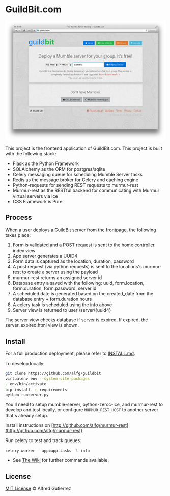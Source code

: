 # GuildBit.com

![Guildbit.com](/app/static/img/screenshots/howitworks_home.png)

This project is the frontend application of GuildBit.com. This project is built with the following stack:

* Flask as the Python Framework
* SQLAlchemy as the ORM for postgres/sqlite
* Celery messaging queue for scheduling Mumble Server tasks
* Redis as the message broker for Celery and caching engine
* Python-requests for sending REST requests to murmur-rest
* Murmur-rest as the RESTful backend for communicating with Murmur virtual servers via Ice
* CSS Framework is Pure


## Process

When a user deploys a GuildBit server from the frontpage, the following takes place:

1. Form is validated and a POST request is sent to the home controller index view
2. App server generates a UUID4
3. Form data is captured as the location, duration, password
4. A post request (via python requests) is sent to the locations's murmur-rest to create a server using the payload
5. murmur-rest returns an assigned server id
6. Database entry a saved with the following: uuid, form.location, form.duration, form.password, server.id
7. A scheduled date is generated based on the created_date from the database entry + form.duration hours
8. A celery task is scheduled using the info above
9. Server view is returned to user /server/{uuid4}

The server view checks database if server is expired. If expired, the server_expired.html view is shown.

## Install

For a full production deployment, please refer to [INSTALL.md](INSTALL.md).

To develop locally:

```bash
git clone https://github.com/alfg/guildbit
virtualenv env --system-site-packages
. env/bin/activate
pip install -r requirements
python runserver.py
```

You'll need to setup mumble-server, python-zeroc-ice, and murmur-rest to develop and test locally, or
configure `MURMUR_REST_HOST` to another server that's already setup.

Install instructions on [http://github.com/alfg/murmur-rest](http://github.com/alfg/murmur-rest)

Run celery to test and track queues:

`celery worker --app=app.tasks -l info`

* See [The Wiki](https://github.com/alfg/guildbit/wiki/Commands-and-Fixes) for further commands available.

## License

[MIT License](http://alfg.mit-license.org/) © Alfred Gutierrez
